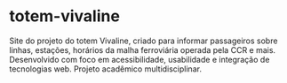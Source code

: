 # totem-vivaline
Site do projeto do totem Vivaline, criado para informar passageiros sobre linhas, estações, horários da malha ferroviária operada pela CCR e mais. Desenvolvido com foco em acessibilidade, usabilidade e integração de tecnologias web. Projeto acadêmico multidisciplinar.
